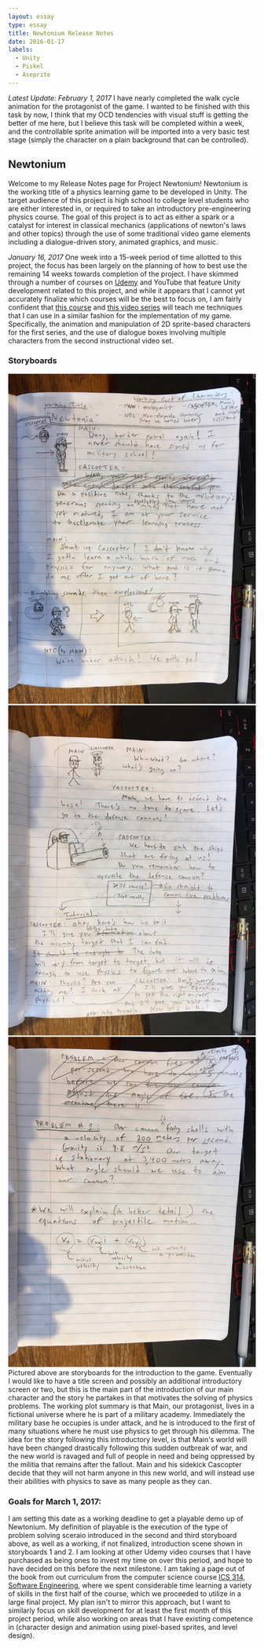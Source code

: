 ```yaml
---
layout: essay
type: essay
title: Newtonium Release Notes
date: 2016-01-17
labels:
  - Unity
  - Piskel
  - Aseprite
---
```


*Latest Update: February 1, 2017*
I have nearly completed the walk cycle animation for the protagonist of the game.  I wanted to be finished with this task by now, I think that my OCD tendencies with visual stuff is getting the better of me here, but I believe this task will be completed within a week, and the controllable sprite animation will be imported into a very basic test stage (simply the character on a plain background that can be controlled).

## Newtonium
Welcome to my Release Notes page for Project Newtonium!  Newtonium is the working title of a physics learning game to be developed in Unity.  The target audience of this project is high school to college level students who are either interested in, or required to take an introductory pre-engineering physics course.  The goal of this project is to act as either a spark or a catalyst for interest in classical mechanics (applications of newton's laws and other topics) through the use of some traditional video game elements including a dialogue-driven story, animated graphics, and music.

*January 16, 2017*
One week into a 15-week period of time allotted to this project, the focus has been largely on the planning of how to best use the remaining 14 weeks towards completion of the project.  I have skimmed through a number of courses on [Udemy](https://www.udemy.com/courses/) and YouTube that feature Unity development related to this project, and while it appears that I cannot yet accurately finalize which courses will be the best to focus on, I am fairly confident that [this course](https://www.udemy.com/unity2dplatformer/) and [this video series](https://www.youtube.com/results?search_query=unity+rpg+tutorial+gamesplusjames) will teach me techniques that I can use in a similar fashion for the implementation of my game.  Specifically, the animation and manipulation of 2D sprite-based characters for the first series, and the use of dialogue boxes involving multiple characters from the second instructional video set.

### Storyboards
<div class="ui large rounded images">
  <img class="ui image" src="../images/releaseNotes_sB01.JPG">
  <img class="ui image" src="../images/releaseNotes_sB02.JPG">
  <img class="ui image" src="../images/releaseNotes_sB03.JPG">
</div>
Pictured above are storyboards for the introduction to the game.  Eventually I would like to have a title screen and possibly an additional introductory screen or two, but this is the main part of the introduction of our main character and the story he partakes in that motivates the solving of physics problems.  The working plot summary is that Main, our protagonist, lives in a fictional universe where he is part of a military academy.  Immediately the military base he occupies is under attack, and he is introduced to the first of many situations where he must use physics to get through his dilemma.  The idea for the story following this introductory level, is that Main's world will have been changed drastically following this sudden outbreak of war, and the new world is ravaged and full of people in need and being oppressed by the militia that remains after the fallout.  Main and his sidekick Cascopter decide that they will not harm anyone in this new world, and will instead use their abilities with physics to save as many people as they can.

### Goals for March 1, 2017:
I am setting this date as a working deadline to get a playable demo up of Newtonium.  My definition of playable is the execution of the type of problem solving sceraio introduced in the second and third storyboard above, as well as a working, if not finalized, introduction scene shown in storyboards 1 and 2.  I am looking at other Udemy video courses that I have purchased as being ones to invest my time on over this period, and hope to have decided on this before the next milestone.  I am taking a page out of the book from out curriculum from the computer science course [ICS 314, Software Engineering](http://courses.ics.hawaii.edu/ics314f16/modules/), where we spent considerable time learning a variety of skills in the first half of the course, which we proceeded to utilize in a large final project.  My plan isn't to mirror this approach, but I want to similarly focus on skill development for at least the first month of this project period, while also working on areas that I have existing competence in (character design and animation using pixel-based sprites, and level design).
